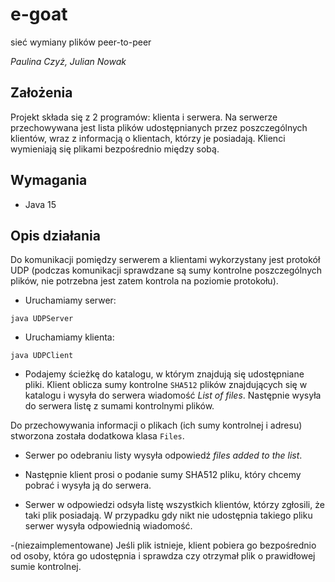 # e-goat  
sieć wymiany plików peer-to-peer

*Paulina Czyż, Julian Nowak*

## Założenia

Projekt składa się z 2 programów: klienta i serwera. Na serwerze przechowywana jest lista plików udostępnianych przez poszczególnych klientów, wraz z informacją o klientach, którzy je posiadają. Klienci wymieniają się plikami bezpośrednio między sobą.

## Wymagania
 - Java 15

## Opis działania

Do komunikacji pomiędzy serwerem a klientami wykorzystany jest protokół UDP (podczas komunikacji sprawdzane są sumy kontrolne poszczególnych plików, nie potrzebna jest zatem kontrola na poziomie protokołu).

 - Uruchamiamy serwer:

 `java UDPServer`
 - Uruchamiamy klienta:

 `java UDPClient`

 - Podajemy ścieżkę do katalogu, w którym znajdują się udostępniane pliki. Klient oblicza sumy kontrolne `SHA512` plików znajdujących się w katalogu i wysyła do serwera wiadomość *List of files*. Następnie wysyła do serwera listę z sumami kontrolnymi plików.

 Do przechowywania informacji o plikach (ich sumy kontrolnej i adresu) stworzona została dodatkowa klasa `Files`.

- Serwer po odebraniu listy wysyła odpowiedź *files added to the list*.

- Następnie klient prosi o podanie sumy SHA512 pliku, który chcemy pobrać i wysyła ją do serwera.

- Serwer w odpowiedzi odsyła listę wszystkich klientów, którzy zgłosili, że taki plik posiadają. W przypadku gdy nikt nie udostępnia takiego pliku serwer wysyła odpowiednią wiadomość.

-(niezaimplementowane) Jeśli plik istnieje, klient pobiera go bezpośrednio od osoby, która go udostępnia i sprawdza czy otrzymał plik o prawidłowej sumie kontrolnej.
